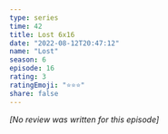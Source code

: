 ```yaml
---
type: series
time: 42
title: Lost 6x16
date: "2022-08-12T20:47:12"
name: "Lost"
season: 6
episode: 16
rating: 3
ratingEmoji: "⭐️⭐️⭐️"
share: false
---
```


*[No review was written for this episode]*